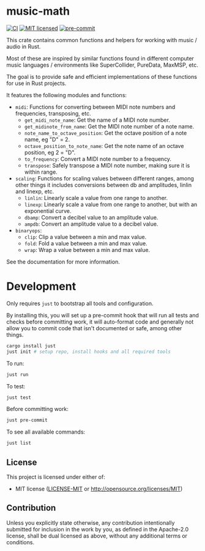 # music-math
[![CI](https://github.com/madskjeldgaard/music-math-rs/workflows/CI/badge.svg)](https://github.com/madskjeldgaard/music-math-rs/actions?query=workflow%3ACI)
[![MIT licensed](https://img.shields.io/badge/license-MIT-blue.svg)](https://github.com/madskjeldgaard/music-math/blob/main/LICENSE-MIT)
[![pre-commit](https://img.shields.io/badge/pre--commit-enabled-brightgreen?logo=pre-commit&logoColor=white)](https://github.com/pre-commit/pre-commit)

This crate contains common functions and helpers for working with music / audio in Rust.

Most of these are inspired by similar functions found in different computer music languages / environments like SuperCollider, PureData, MaxMSP, etc.

The goal is to provide safe and efficient implementations of these functions for use in Rust projects.

It features the following modules and functions:
- `midi`: Functions for converting between MIDI note numbers and frequencies, transposing, etc.
    - `get_midi_note_name`: Get the name of a MIDI note number.
    - `get_midinote_from_name`: Get the MIDI note number of a note name.
    - `note_name_to_octave_position`: Get the octave position of a note name, eg "D" = 2.
    - `octave_position_to_note_name`: Get the note name of an octave position, eg 2 = "D".
    - `to_frequency`: Convert a MIDI note number to a frequency.
    - `transpose`: Safely transpose a MIDI note number, making sure it is within range.
- `scaling`: Functions for scaling values between different ranges, among other things it includes conversions between db and amplitudes, linlin and linexp, etc.
    - `linlin`: Linearly scale a value from one range to another.
    - `linexp`: Linearly scale a value from one range to another, but with an exponential curve.
    - `dbamp`: Convert a decibel value to an amplitude value.
    - `ampdb`: Convert an amplitude value to a decibel value.
- `binaryops`:
    - `clip`: Clip a value between a min and max value.
    - `fold`: Fold a value between a min and max value.
    - `wrap`: Wrap a value between a min and max value.

See the documentation for more information.

# Development

Only requires `just` to bootstrap all tools and configuration.

By installing this, you will set up a pre-commit hook that will run all tests and checks before committing work, it will auto-format code and generally not allow you to commit code that isn't documented or safe, among other things.


```bash
cargo install just
just init # setup repo, install hooks and all required tools
```

To run:
```bash
just run
```

To test:
```bash
just test
```

Before committing work:
```bash
just pre-commit
```

To see all available commands:
```bash
just list
```

## License

This project is licensed under either of:
* MIT license ([LICENSE-MIT] or http://opensource.org/licenses/MIT)

## Contribution

Unless you explicitly state otherwise, any contribution intentionally submitted for inclusion in the work by you, as
defined in the Apache-2.0 license, shall be dual licensed as above, without any additional terms or conditions.


[LICENSE-MIT]: ./LICENSE-MIT
